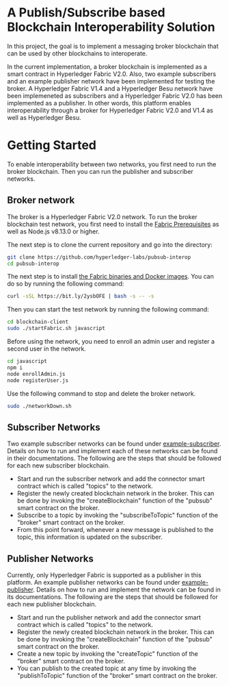 # A Publish/Subscribe based Blockchain Interoperability Solution

In this project, the goal is to implement a messaging broker blockchain that can be used by other blockchains to interoperate. 

In the current implementation, a broker blockchain is implemented as a smart contract in Hyperledger Fabric V2.0. Also, two example subscribers and an example publisher network have been implemented for testing the broker. A Hyperledger Fabric V1.4 and a Hyperledger Besu network have been implemeneted as subscribers and a Hyperledger Fabric V2.0 has been implemented as a publisher. In other words, this platform enables interoperability through a broker for Hyperledger Fabric V2.0 and V1.4 as well as Hyperledger Besu. 

# Getting Started
To enable interoperability between two networks, you first need to run the broker blockchain. Then you can run the publisher and subscriber networks. 

## Broker network

The broker is a Hyperledger Fabric V2.0 network. To run the broker blockchain test network, you first need to install the [Fabric Prerequisites](https://hyperledger-fabric.readthedocs.io/en/release-2.2/prereqs.html) as well as Node.js v8.13.0 or higher.

The next step is to clone the current repository and go into the directory: 

``` bash
git clone https://github.com/hyperledger-labs/pubsub-interop
cd pubsub-interop
```

The next step is to install [the Fabric binaries and Docker images](https://hyperledger-fabric.readthedocs.io/en/release-2.2/install.html). You can do so by running the following command:

```bash
curl -sSL https://bit.ly/2ysbOFE | bash -s -- -s
```

Then you can start the test network by running the following command:

```bash
cd blockchain-client
sudo ./startFabric.sh javascript
```

Before using the network, you need to enroll an admin user and register a second user in the network. 

```bash
cd javascript
npm i
node enrollAdmin.js
node registerUser.js
```
Use the following command to stop and delete the broker network.

```bash
sudo ./networkDown.sh
```
## Subscriber Networks

Two example subscriber networks can be found under [example-subscriber](./example-subscriber). Details on how to run and implement each of these networks can be found in their documentations. The following are the steps that should be followed for each new subscriber blockchain. 

* Start and run the subscriber network and add the connector smart contract which is called "topics" to the network. 
* Register the newly created blockchain network in the broker. This can be done by invoking the "createBlockchain" function of the "pubsub" smart contract on the broker. 
* Subscribe to a topic by invoking the "subscribeToTopic" function of the "broker" smart contract on the broker.
* From this point forward, whenever a new message is published to the topic, this information is updated on the subscriber. 

## Publisher Networks

Currently, only Hyperledger Fabric is supported as a publisher in this platform. An example publisher networks can be found under [example-publisher](./example-publisher). Details on how to run and implement the network can be found in its documentations. The following are the steps that should be followed for each new publisher blockchain. 

* Start and run the publisher network and add the connector smart contract which is called "topics" to the network. 
* Register the newly created blockchain network in the broker. This can be done by invoking the "createBlockchain" function of the "pubsub" smart contract on the broker. 
* Create a new topic by invoking the "createTopic" function of the "broker" smart contract on the broker. 
* You can publish to the created topic at any time by invoking the "publishToTopic" function of the "broker" smart contract on the broker. 


